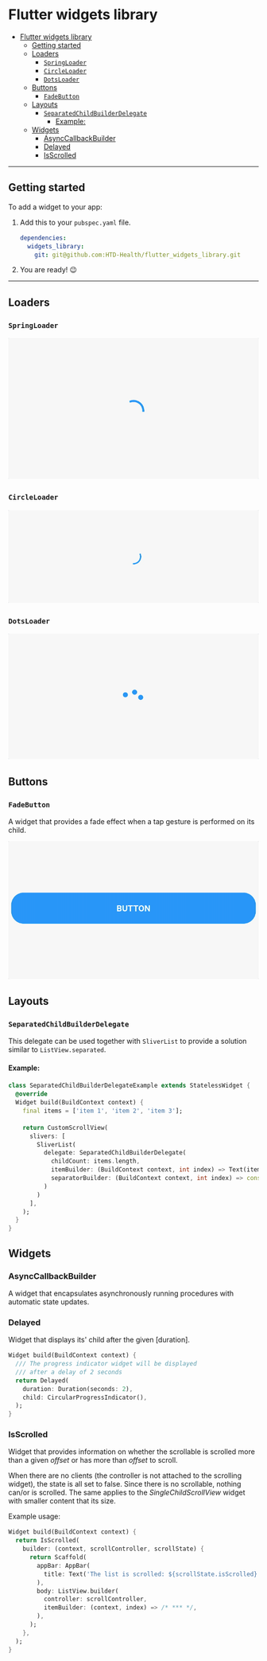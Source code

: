 # Flutter widgets library
- [Flutter widgets library](#flutter-widgets-library)
  - [Getting started](#getting-started)
  - [Loaders](#loaders)
    - [`SpringLoader`](#springloader)
    - [`CircleLoader`](#circleloader)
    - [`DotsLoader`](#dotsloader)
  - [Buttons](#buttons)
    - [`FadeButton`](#fadebutton)
  - [Layouts](#layouts)
    - [`SeparatedChildBuilderDelegate`](#separatedchildbuilderdelegate)
      - [Example:](#example)
  - [Widgets](#widgets)
    - [AsyncCallbackBuilder](#asynccallbackbuilder)
    - [Delayed](#delayed)
    - [IsScrolled](#isscrolled)

***

## Getting started

To add a widget to your app:

1. Add this to your `pubspec.yaml` file.

    ```yaml
    dependencies:
      widgets_library:
        git: git@github.com:HTD-Health/flutter_widgets_library.git
    ```
2. You are ready! 😉

***

## Loaders
### `SpringLoader`

![example](./readme/spring_loader.gif)  

### `CircleLoader`

![example](./readme/circle_loader.gif)  

### `DotsLoader`

![example](./readme/dots_loader.gif)  

## Buttons

### `FadeButton`
A widget that provides a fade effect when a tap gesture is performed on its child.  

![example](./readme/fade_button.gif)  

## Layouts

### `SeparatedChildBuilderDelegate`
This delegate can be used together with `SliverList` to provide a solution similar to `ListView.separated`.

#### Example:
```dart
class SeparatedChildBuilderDelegateExample extends StatelessWidget {
  @override
  Widget build(BuildContext context) {
    final items = ['item 1', 'item 2', 'item 3'];

    return CustomScrollView(
      slivers: [
        SliverList(
          delegate: SeparatedChildBuilderDelegate(
            childCount: items.length,
            itemBuilder: (BuildContext context, int index) => Text(items[index]),
            separatorBuilder: (BuildContext context, int index) => const SizedBox(height: 24),
          )
        )
      ],
    );
  }
}
```

## Widgets

### AsyncCallbackBuilder
A widget that encapsulates asynchronously running procedures with automatic state updates.

### Delayed
Widget that displays its' child after the given [duration].
```dart
Widget build(BuildContext context) {
  /// The progress indicator widget will be displayed
  /// after a delay of 2 seconds
  return Delayed(
    duration: Duration(seconds: 2),
    child: CircularProgressIndicator(),
  );
}

```

### IsScrolled
Widget that provides information on whether the scrollable is scrolled more than a given *offset* or has more than *offset* to scroll.
  
When there are no clients (the controller is not attached to the scrolling widget), the state is all set to false. Since there is no scrollable, nothing can/or is scrolled.
The same applies to the *SingleChildScrollView* widget with smaller content that its size.

Example usage:
```dart
Widget build(BuildContext context) {
  return IsScrolled(
    builder: (context, scrollController, scrollState) {
      return Scaffold(
        appBar: AppBar(
          title: Text('The list is scrolled: ${scrollState.isScrolled}'),
        ),
        body: ListView.builder(
          controller: scrollController,
          itemBuilder: (context, index) => /* *** */,
        ),
      );
    },
  );
}
```
